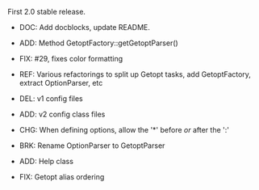 First 2.0 stable release.

- DOC: Add docblocks, update README.

- ADD: Method GetoptFactory::getGetoptParser()

- FIX: #29, fixes color formatting

- REF: Various refactorings to split up Getopt tasks, add GetoptFactory, extract OptionParser, etc

- DEL: v1 config files

- ADD: v2 config class files

- CHG: When defining options, allow the '*' before *or* after the ':'

- BRK: Rename OptionParser to GetoptParser

- ADD: Help class

- FIX: Getopt alias ordering
